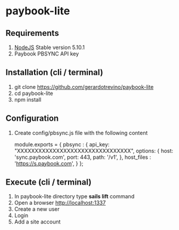 # paybook-lite

## Requirements
1. [NodeJS](https://nodejs.org/en/) Stable version 5.10.1
2. Paybook PBSYNC API key

## Installation (cli / terminal)
1. git clone https://github.com/gerardotrevino/paybook-lite
2. cd paybook-lite
3. npm install

## Configuration
1. Create config/pbsync.js file with the following content

    module.exports = {
      pbsync : {
        api_key: "XXXXXXXXXXXXXXXXXXXXXXXXXXXXXXXX",
        options: {
          host: 'sync.paybook.com',
          port: 443,
          path: '/v1',
        },
        host_files : 'https://s.paybook.com',
      }
    };

## Execute (cli / terminal)
1. In paybook-lite directory type **sails lift** command
2. Open a browser [http://localhost:1337](http://localhost:1337/signup)
3. Create a new user
4. Login
5. Add a site account

